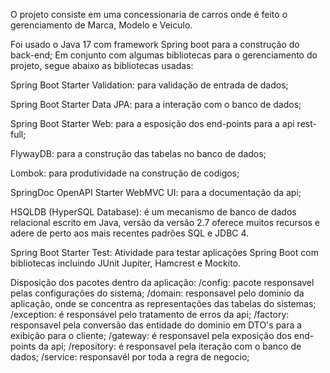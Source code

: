 O projeto consiste em uma concessionaria de carros onde é feito o gerenciamento de Marca, Modelo e Veiculo.

Foi usado o Java 17 com framework Spring boot para a construção do back-end;
Em conjunto com algumas bibliotecas para o gerenciamento do projeto, segue abaixo as bibliotecas usadas:
  
  Spring Boot Starter Validation: para validação de entrada de dados;
  
  Spring Boot Starter Data JPA: para a interação com o banco de dados;
  
  Spring Boot Starter Web: para a esposição dos end-points para a api rest-full;
  
  FlywayDB: para a construção das tabelas no banco de dados;
  
  Lombok: para produtividade na construção de codigos;
  
  SpringDoc OpenAPI Starter WebMVC UI: para a documentação da api;
  
  HSQLDB (HyperSQL Database): é um mecanismo de banco de dados relacional escrito em Java, versão da versão 2.7 oferece muitos recursos e adere de perto aos mais recentes padrões SQL e JDBC 4.
  
  Spring Boot Starter Test: Atividade para testar aplicações Spring Boot com bibliotecas incluindo JUnit Jupiter, Hamcrest e Mockito.

Disposição dos pacotes dentro da aplicação:
  /config: pacote responsavel pelas configurações do sistema;
  /domain: responsavel pelo dominio da aplicação, onde se concentra as representações das tabelas do sistemas;
  /exception: é responsável pelo tratamento de erros da api;
  /factory: responsavel pela conversão das entidade do dominio em DTO's para a exibição para o cliente;
  /gateway: é responsavel pela exposição dos end-points da api;
  /repository: é responsavel pela iteração com o banco de dados;
  /service: responsavél por toda a regra de negocio;
